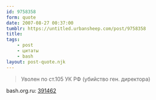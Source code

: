 ```yaml
---
id: 9758358
form: quote
date: 2007-08-27 00:37:00
tumblr: https://untitled.urbansheep.com/post/9758358
title: 
tags:
    - post
    - цитаты
    - bash
layout: post-quote.njk
---
```


<blockquote>
Уволен по ст.105 УК РФ (убийство ген. директора)
</blockquote>

bash.org.ru: <a href="http://bash.org.ru/quote/391462">391462</a>
